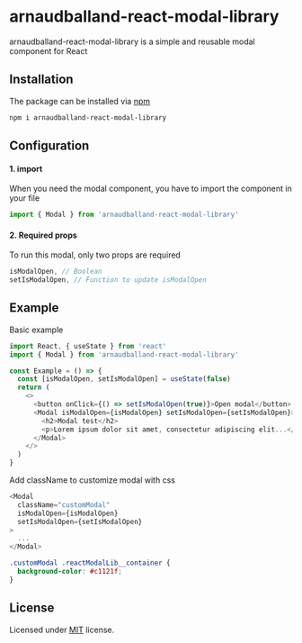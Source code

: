 # arnaudballand-react-modal-library

arnaudballand-react-modal-library is a simple and reusable modal component for React

## Installation

The package can be installed via [npm](https://www.npmjs.com)

```bash
npm i arnaudballand-react-modal-library
```

## Configuration

#### 1. import

When you need the modal component, you have to import the component in your file

```js
import { Modal } from 'arnaudballand-react-modal-library'
```

#### 2. Required props

To run this modal, only two props are required

```js
isModalOpen, // Boolean
setIsModalOpen, // Function to update isModalOpen
```

## Example

Basic example

```js
import React, { useState } from 'react'
import { Modal } from 'arnaudballand-react-modal-library'

const Example = () => {
  const [isModalOpen, setIsModalOpen] = useState(false)
  return (
    <>
      <button onClick={() => setIsModalOpen(true)}>Open modal</button>
      <Modal isModalOpen={isModalOpen} setIsModalOpen={setIsModalOpen}>
        <h2>Modal test</h2>
        <p>Lorem ipsum dolor sit amet, consectetur adipiscing elit...</p>
      </Modal>
    </>
  )
}
```

Add className to customize modal with css

```js
<Modal
  className="customModal"
  isModalOpen={isModalOpen}
  setIsModalOpen={setIsModalOpen}
>
  ...
</Modal>
```

```css
.customModal .reactModalLib__container {
  background-color: #c1121f;
}
```

## License

Licensed under [MIT](https://choosealicense.com/licenses/mit/) license.
